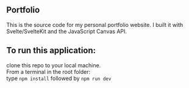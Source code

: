 ## Portfolio  
This is the source code for my personal portfolio website. I built it with Svelte/SvelteKit and the JavaScript Canvas API.

## To run this application:  
clone this repo to your local machine.  
From a terminal in the root folder:  
type ```npm install``` followed by ```npm run dev```
